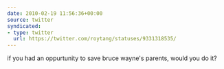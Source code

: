 ```yaml
---
date: 2010-02-19 11:56:36+00:00
source: twitter
syndicated:
- type: twitter
  url: https://twitter.com/roytang/statuses/9331318535/
---
```


if you had an oppurtunity to save bruce wayne's parents, would you do it?